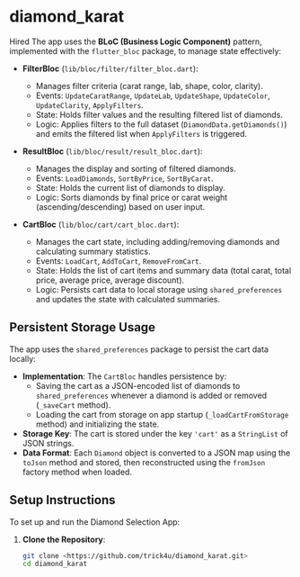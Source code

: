 # diamond_karat
 Hired
The app uses the **BLoC (Business Logic Component)** pattern, implemented with the `flutter_bloc` package, to manage state effectively:

- **FilterBloc** (`lib/bloc/filter/filter_bloc.dart`):
  - Manages filter criteria (carat range, lab, shape, color, clarity).
  - Events: `UpdateCaratRange`, `UpdateLab`, `UpdateShape`, `UpdateColor`, `UpdateClarity`, `ApplyFilters`.
  - State: Holds filter values and the resulting filtered list of diamonds.
  - Logic: Applies filters to the full dataset (`DiamondData.getDiamonds()`) and emits the filtered list when `ApplyFilters` is triggered.

- **ResultBloc** (`lib/bloc/result/result_bloc.dart`):
  - Manages the display and sorting of filtered diamonds.
  - Events: `LoadDiamonds`, `SortByPrice`, `SortByCarat`.
  - State: Holds the current list of diamonds to display.
  - Logic: Sorts diamonds by final price or carat weight (ascending/descending) based on user input.

- **CartBloc** (`lib/bloc/cart/cart_bloc.dart`):
  - Manages the cart state, including adding/removing diamonds and calculating summary statistics.
  - Events: `LoadCart`, `AddToCart`, `RemoveFromCart`.
  - State: Holds the list of cart items and summary data (total carat, total price, average price, average discount).
  - Logic: Persists cart data to local storage using `shared_preferences` and updates the state with calculated summaries.

## Persistent Storage Usage

The app uses the `shared_preferences` package to persist the cart data locally:

- **Implementation**: The `CartBloc` handles persistence by:
  - Saving the cart as a JSON-encoded list of diamonds to `shared_preferences` whenever a diamond is added or removed (`_saveCart` method).
  - Loading the cart from storage on app startup (`_loadCartFromStorage` method) and initializing the state.
- **Storage Key**: The cart is stored under the key `'cart'` as a `StringList` of JSON strings.
- **Data Format**: Each `Diamond` object is converted to a JSON map using the `toJson` method and stored, then reconstructed using the `fromJson` factory method when loaded.

## Setup Instructions

To set up and run the Diamond Selection App:

1. **Clone the Repository**:
   ```bash
   git clone <https://github.com/trick4u/diamond_karat.git>
   cd diamond_karat